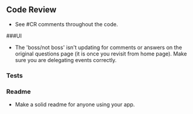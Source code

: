 ## Code Review
* See #CR comments throughout the code.

###UI
* The 'boss/not boss' isn't updating for comments or answers on the original questions page (it is once you revisit from home page).  Make sure you are delegating events correctly.

### Tests


### Readme
* Make a solid readme for anyone using your app.
